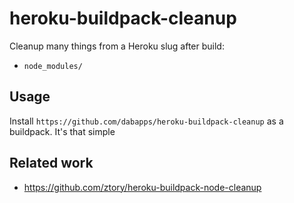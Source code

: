 # heroku-buildpack-cleanup

Cleanup many things from a Heroku slug after build:

- `node_modules/`

## Usage

Install `https://github.com/dabapps/heroku-buildpack-cleanup` as a buildpack. It's that simple

## Related work

- https://github.com/ztory/heroku-buildpack-node-cleanup
